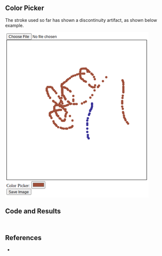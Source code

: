 ## Color Picker

The stroke used so far has shown a discontinuity artifact, as shown below example.

![example](src/example.png) 

## Code and Results

```html
```

```javascript
```
## References

- []() 
